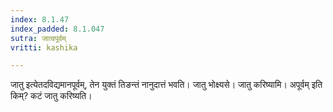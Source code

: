 ```yaml
---
index: 8.1.47
index_padded: 8.1.047
sutra: जात्वपूर्वम्
vritti: kashika

---
```

जातु इत्येतदविद्यमानपूर्वम्, तेन युक्तं तिङन्तं नानुदात्तं भवति। जातु भोक्ष्यसे। जातु करिष्यामि। अपूर्वम् इति किम्? कटं जातु करिष्यति।